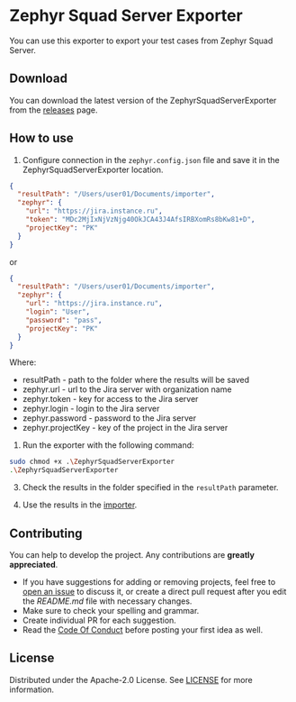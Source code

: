 # Zephyr Squad Server Exporter

You can use this exporter to export your test cases from Zephyr Squad Server.

## Download

You can download the latest version of the ZephyrSquadServerExporter from the [releases](https://github.com/testit-tms/migrators/releases/latest) page.

## How to use

1. Configure connection in the `zephyr.config.json` file and save it in the ZephyrSquadServerExporter location.

```json
{
  "resultPath": "/Users/user01/Documents/importer",
  "zephyr": {
    "url": "https://jira.instance.ru",
    "token": "MDc2MjIxNjVzNjg40OkJCA43J4AfsIRBXomRs8bKw81+D",
    "projectKey": "PK"
  }
}
```

or

```json
{
  "resultPath": "/Users/user01/Documents/importer",
  "zephyr": {
    "url": "https://jira.instance.ru",
    "login": "User",
    "password": "pass",
    "projectKey": "PK"
  }
}
```

Where:

- resultPath - path to the folder where the results will be saved
- zephyr.url - url to the Jira server with organization name
- zephyr.token - key for access to the Jira server
- zephyr.login - login to the Jira server
- zephyr.password - password to the Jira server
- zephyr.projectKey - key of the project in the Jira server

1. Run the exporter with the following command:

```bash
sudo chmod +x .\ZephyrSquadServerExporter
.\ZephyrSquadServerExporter
```

3. Check the results in the folder specified in the `resultPath` parameter.

4. Use the results in the [importer](https://github.com/testit-tms/migrators/tree/main/Migrators/Importer/Readme.md).

## Contributing

You can help to develop the project. Any contributions are **greatly appreciated**.

- If you have suggestions for adding or removing projects, feel free
  to [open an issue](https://github.com/testit-tms/migrators/issues/new) to discuss it, or create a direct pull
  request after you edit the *README.md* file with necessary changes.
- Make sure to check your spelling and grammar.
- Create individual PR for each suggestion.
- Read the [Code Of Conduct](https://github.com/testit-tms/migrators/blob/main/CODE_OF_CONDUCT.md) before posting
  your first idea as well.

## License

Distributed under the Apache-2.0 License.
See [LICENSE](https://github.com/testit-tms/migrators/blob/main/LICENSE) for more information.

